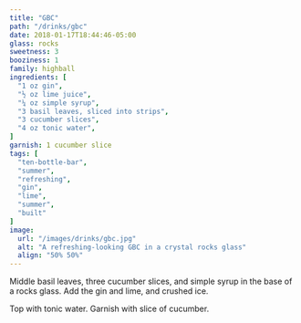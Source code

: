 ```yaml
---
title: "GBC"
path: "/drinks/gbc"
date: 2018-01-17T18:44:46-05:00
glass: rocks
sweetness: 3
booziness: 1
family: highball
ingredients: [
  "1 oz gin",
  "½ oz lime juice",
  "¼ oz simple syrup",
  "3 basil leaves, sliced into strips",
  "3 cucumber slices",
  "4 oz tonic water",
]
garnish: 1 cucumber slice
tags: [
  "ten-bottle-bar",
  "summer",
  "refreshing",
  "gin",
  "lime",
  "summer",
  "built"
]
image:
  url: "/images/drinks/gbc.jpg"
  alt: "A refreshing-looking GBC in a crystal rocks glass"
  align: "50% 50%"
---
```

Middle basil leaves, three cucumber slices, and simple syrup in the base of a rocks glass. Add the gin and lime, and crushed ice.

Top with tonic water. Garnish with slice of cucumber.
